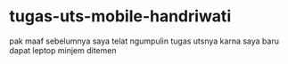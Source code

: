 # tugas-uts-mobile-handriwati
pak maaf sebelumnya saya telat ngumpulin tugas utsnya karna saya baru dapat leptop minjem ditemen
